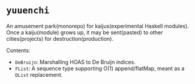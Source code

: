 # `yuuenchi`

An amusement park(monorepo) for kaijus(experimental Haskell modules). Once a kaiju(module) grows up, it may be sent(pasted) to other cities(projects) for destruction(production).

Contents:

- `DeBruijn`: Marshalling HOAS to De Bruijn indices.
- `FList`: A sequence type supporting O(1) append/flatMap, meant as a `DList` replacement.
